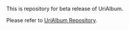 This is repository for beta release of UriAlbum.

Please refer to [UriAlbum Repository](https://github.com/weasel-club/urialbum-sdk).
